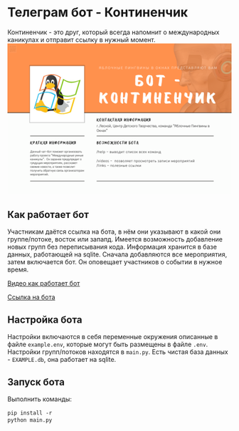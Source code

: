 # Телеграм бот - Континенчик
Континенчик - это друг, который всегда напомнит о международных каникулах и отправит ссылку в нужный момент.
![Резюме Континенчика](readme/rezume.png)

## Как работает бот
Участникам даётся ссылка на бота, в нём они указывают в какой они группе/потоке, восток или запапд. Имеется возможность добавление новых групп без переписывания кода. Информация хранится в базе данных, работающей на sqlite.
Сначала добавляются все мероприятия, затем включается бот. Он оповещает участников о событии в нужное время.

[Видео как работает бот](https://youtu.be/NuoJOB0i8CM)

[Ссылка на бота](https://t.me/kontinenchik_bot)

## Настройка бота
Настройки включаются в себя переменные окружения описанные в файле `example.env`, которые могут быть размещены в файле `.env`.
Настройки групп/потоков находятся в `main.py`.
Есть чистая база данных - `EXAMPLE.db`, она работает на sqlite.

## Запуск бота
Выполнить команды:
```shell
pip install -r
python main.py
```

